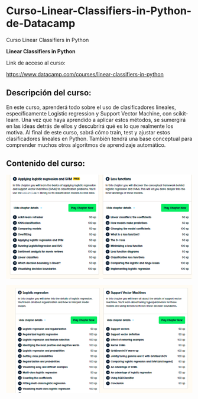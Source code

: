 # Curso-Linear-Classifiers-in-Python-de-Datacamp
Curso Linear Classifiers in Python 


**Linear Classifiers in Python**

Link de acceso al curso:  

https://www.datacamp.com/courses/linear-classifiers-in-python

## Descripción del curso:

En este curso, aprenderá todo sobre el uso de clasificadores lineales, específicamente Logistic regression y Support Vector Machine, con scikit-learn. Una vez que haya aprendido a aplicar estos métodos, se sumergirá en las ideas detrás de ellos y descubrirá qué es lo que realmente los motiva. Al final de este curso, sabrá cómo train, test y ajustar estos clasificadores lineales en Python. También tendrá una base conceptual para comprender muchos otros algoritmos de aprendizaje automático.

## Contenido del curso:
![](linear%20classifier.png)

![](linear%20classifier2.png)









